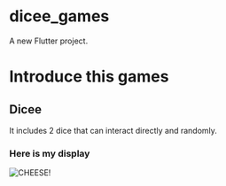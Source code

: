 # dicee_games
A new Flutter project.

# Introduce this games
  ## Dicee
  It includes 2 dice that can interact directly and randomly.
  ### Here is my display
![CHEESE!](https://github.com/NeoJL13/Flutter/assets/121484753/93e91e11-8e10-4c0d-85e9-f70b7e88335b.png)
  
